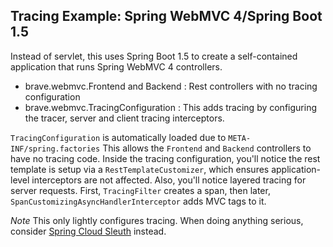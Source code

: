 ## Tracing Example: Spring WebMVC 4/Spring Boot 1.5

Instead of servlet, this uses Spring Boot 1.5 to create a self-contained
application that runs Spring WebMVC 4 controllers.

*   brave.webmvc.Frontend and Backend : Rest controllers with no tracing configuration
*   brave.webmvc.TracingConfiguration : This adds tracing by configuring the tracer, server and client tracing interceptors.

`TracingConfiguration` is automatically loaded due to `META-INF/spring.factories`
This allows the `Frontend` and `Backend` controllers to have no tracing
code. Inside the tracing configuration, you'll notice the rest template
is setup via a `RestTemplateCustomizer`, which ensures application-level
interceptors are not affected. Also, you'll notice layered tracing for
server requests. First, `TracingFilter` creates a span, then later,
`SpanCustomizingAsyncHandlerInterceptor` adds MVC tags to it.

*Note* This only lightly configures tracing. When doing anything serious,
consider [Spring Cloud Sleuth](https://github.com/spring-cloud/spring-cloud-sleuth) instead.
